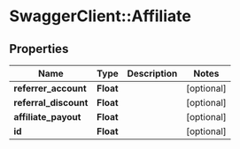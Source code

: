 # SwaggerClient::Affiliate

## Properties
Name | Type | Description | Notes
------------ | ------------- | ------------- | -------------
**referrer_account** | **Float** |  | [optional] 
**referral_discount** | **Float** |  | [optional] 
**affiliate_payout** | **Float** |  | [optional] 
**id** | **Float** |  | [optional] 


